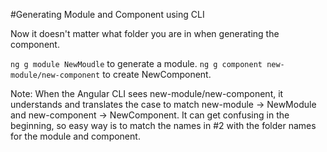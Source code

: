 #Generating Module and Component using CLI

Now it doesn't matter what folder you are in when generating the component.

`ng g module NewMoudle` to generate a module.
`ng g component new-module/new-component` to create NewComponent.

Note: When the Angular CLI sees new-module/new-component, it understands and translates the case to match new-module -> NewModule and new-component -> NewComponent. It can get confusing in the beginning, so easy way is to match the names in #2 with the folder names for the module and component.

